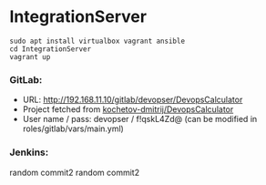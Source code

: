 # IntegrationServer

```
sudo apt install virtualbox vagrant ansible
cd IntegrationServer
vagrant up
```

### GitLab: 
- URL: http://192.168.11.10/gitlab/devopser/DevopsCalculator
- Project fetched from [kochetov-dmitrij/DevopsCalculator](https://github.com/kochetov-dmitrij/DevopsCalculator)
- User name / pass: devopser / f!qskL4Zd@  (can be modified in roles/gitlab/vars/main.yml)

### Jenkins:
random commit2
random commit2
